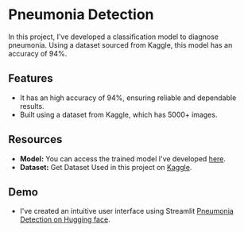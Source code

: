 
# Pneumonia Detection

 In this project, I've developed a  classification model to diagnose pneumonia. Using a  dataset sourced from Kaggle, this model has an accuracy of 94%.

 

## Features

- It has an high accuracy of 94%, ensuring reliable and dependable results.
- Built using a  dataset from Kaggle, which has 5000+ images.


## Resources
- **Model:** You can access the trained model I've developed  [ here](https://drive.google.com/drive/folders/1bcVsOkUzPkX3r3i5SGoMcwBepFCGs3b3).
- **Dataset:** Get Dataset Used in this project on [Kaggle](https://www.kaggle.com/datasets/paultimothymooney/chest-xray-pneumonia).

## Demo

- I've created an intuitive user interface using Streamlit [Pneumonia Detection on Hugging face](https://huggingface.co/spaces/ParthPanchal/Pneumonia-Detection).


